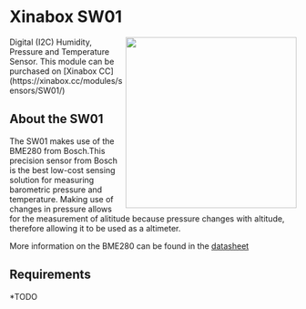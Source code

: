 # Xinabox SW01
<img src="extras/SL01.png" width="300" align="right">
Digital (I2C) Humidity, Pressure and Temperature Sensor.
This module can be purchased on [Xinabox CC](https://xinabox.cc/modules/sensors/SW01/)

## About the SW01
The SW01 makes use of the BME280 from Bosch.This precision sensor from Bosch is the best low-cost sensing solution for measuring barometric pressure and temperature. Making use of changes in pressure allows for the measurement of alititude because pressure changes with altitude, therefore allowing it to be used as a altimeter.

More information on the BME280 can be found in the [datasheet](https://ae-bst.resource.bosch.com/media/_tech/media/datasheets/BST-BME280_DS001-11.pdf)

## Requirements
*TODO




